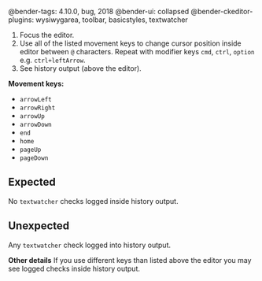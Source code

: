 @bender-tags: 4.10.0, bug, 2018
@bender-ui: collapsed
@bender-ckeditor-plugins: wysiwygarea, toolbar, basicstyles, textwatcher

1. Focus the editor.
1. Use all of the listed movement keys to change cursor position inside editor between `@` characters. Repeat with modifier keys `cmd`, `ctrl`, `option` e.g. `ctrl+leftArrow`.
1. See history output (above the editor).

**Movement keys:**

* `arrowLeft`
* `arrowRight`
* `arrowUp`
* `arrowDown`
* `end`
* `home`
* `pageUp`
* `pageDown`

## Expected

No `textwatcher` checks logged inside history output.

## Unexpected

Any `textwatcher` check logged into history output.

**Other details** If you use different keys than listed above the editor you may see logged checks inside history output.
